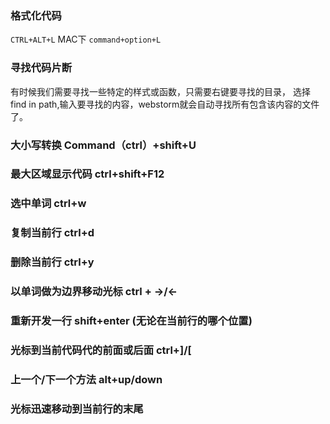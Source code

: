 ### 格式化代码

`CTRL+ALT+L`  MAC下 `command+option+L`

### 寻找代码片断

有时候我们需要寻找一些特定的样式或函数，只需要右键要寻找的目录，
选择 find in path,输入要寻找的内容，webstorm就会自动寻找所有包含该内容的文件了。

### 大小写转换 Command（ctrl）+shift+U

### 最大区域显示代码 ctrl+shift+F12

### 选中单词 ctrl+w

### 复制当前行 ctrl+d

### 删除当前行 ctrl+y

### 以单词做为边界移动光标 ctrl + ->/<-

### 重新开发一行 shift+enter (无论在当前行的哪个位置)

### 光标到当前代码代的前面或后面 ctrl+]/[

### 上一个/下一个方法 alt+up/down

### 光标迅速移动到当前行的末尾
